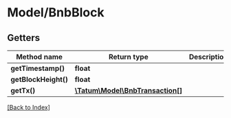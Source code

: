# Model/BnbBlock

## Getters

Method name | Return type | Description | Notes
------------ | ------------- | ------------- | -------------
**getTimestamp()** | **float** |  | [optional]
**getBlockHeight()** | **float** |  | [optional]
**getTx()** | [**\Tatum\Model\BnbTransaction[]**](BnbTransaction.md) |  | [optional]

[[Back to Index]](../index.md)
